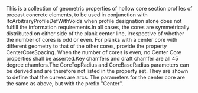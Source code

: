 This is a collection of geometric properties of hollow core section profiles of precast concrete elements, to be used in conjunction with IfcArbitraryProfileDefWithVoids when profile designation alone does not fulfill the information requirements.In all cases, the cores are symmetrically distributed on either side of the plank center line, irrespective of whether the number of cores is odd or even. For planks with a center core with different geometry to that of the other cores, provide the property CenterCoreSpacing. When the number of cores is even, no Center Core properties shall be asserted.Key chamfers and draft chamfer are all 45 degree chamfers.The CoreTopRadius and CoreBaseRadius parameters can be derived and are therefore not listed in the property set. They are shown to define that the curves are arcs. The parameters for the center core are the same as above, but with the prefix "Center".